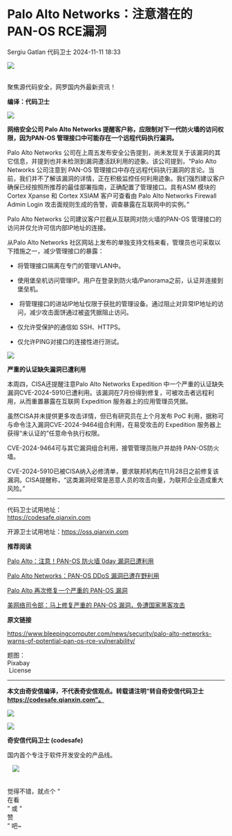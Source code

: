 #  Palo Alto Networks：注意潜在的 PAN-OS RCE漏洞   
Sergiu Gatlan  代码卫士   2024-11-11 18:33  
  
![](https://mmbiz.qpic.cn/mmbiz_gif/Az5ZsrEic9ot90z9etZLlU7OTaPOdibteeibJMMmbwc29aJlDOmUicibIRoLdcuEQjtHQ2qjVtZBt0M5eVbYoQzlHiaw/640?wx_fmt=gif "")  
  
   
聚焦源代码安全，网罗国内外最新资讯！  
  
**编译：代码卫士**  
  
![](https://mmbiz.qpic.cn/mmbiz_gif/oBANLWYScMTwbNlrPXlJtdcFv34QtDk4sZDy0XFZiccKMvjtqfsnXLEvxD0ntBEFqiaNZ1RTIaCEmw0c7P0nPKNg/640?wx_fmt=gif&from=appmsg "")  
  
**网络安全公司 Palo Alto Networks 提醒客户称，应限制对下一代防火墙的访问权限，因为PAN-OS 管理接口中可能存在一个远程代码执行漏洞。**  
  
  
Palo Alto Networks 公司在上周五发布安全公告提到，尚未发现关于该漏洞的其它信息，并提到也并未检测到漏洞遭活跃利用的迹象。该公司提到，“Palo Alto Networks 公司注意到 PAN-OS 管理接口中存在远程代码执行漏洞的言论。当前，我们并不了解该漏洞的详情，正在积极监控任何利用迹象。我们强烈建议客户确保已经按照所推荐的最佳部署指南，正确配置了管理接口。具有ASM 模块的Cortex Xpanse 和 Cortex XSIAM 客户可查看由 Palo Alto Networks Firewall Admin Login 攻击面规则生成的告警，调查暴露在互联网中的实例。”  
  
Palo Alto Networks 公司建议客户拦截从互联网对防火墙的PAN-OS 管理接口的访问并仅允许可信内部IP地址的连接。  
  
从Palo Alto Networks 社区网站上发布的单独支持文档来看，管理员也可采取以下措施之一，减少管理接口的暴露：  
  
- 将管理接口隔离在专门的管理VLAN中。  
  
- 使用堡垒机访问管理IP。用户在登录到防火墙/Panorama之前，认证并连接到堡垒机。  
  
-  将管理接口的进站IP地址仅限于获批的管理设备。通过阻止对异常IP地址的访问，减少攻击面饼通过被盗凭据阻止访问。  
  
- 仅允许受保护的通信如 SSH、HTTPS。  
  
- 仅允许PING对接口的连接性进行测试。  
  
  
  
  
![](https://mmbiz.qpic.cn/mmbiz_gif/oBANLWYScMTwbNlrPXlJtdcFv34QtDk4vjzvh2QYUmXV7ibro6XSm6Mv0jqAkmXwm95eySd8xQTDKXRCPibIIA0A/640?wx_fmt=gif&from=appmsg "")  
  
  
**严重的认证缺失漏洞已遭利用**  
  
  
本周四，CISA还提醒注意Palo Alto Networks Expedition 中一个严重的认证缺失漏洞CVE-2024-5910已遭利用。该漏洞在7月份得到修复，可被攻击者远程利用，从而重置暴露在互联网 Expedition 服务器上的应用管理员凭据。  
  
虽然CISA并未提供更多攻击详情，但已有研究员在上个月发布 PoC 利用，据称可与命令注入漏洞CVE-2024-9464组合利用，在易受攻击的 Expedition 服务器上获得“未认证的”任意命令执行权限。  
  
CVE-2024-9464可与其它漏洞组合利用，接管管理员账户并劫持 PAN-OS防火墙。  
  
CVE-2024-5910已被CISA纳入必修清单，要求联邦机构在11月28日之前修复该漏洞。CISA提醒称，“这类漏洞经常是恶意人员的攻击向量，为联邦企业造成重大风险。”  
  
  
****  
代码卫士试用地址：  
https://codesafe.qianxin.com  
  
开源卫士试用地址：https://oss.qianxin.com  
  
  
  
  
  
  
  
  
  
  
  
  
  
  
**推荐阅读**  
  
[Palo Alto：注意！PAN-OS 防火墙 0day 漏洞已遭利用](http://mp.weixin.qq.com/s?__biz=MzI2NTg4OTc5Nw==&mid=2247519289&idx=1&sn=86e226003b5da9dd0d6867f4b45fcb1a&chksm=ea94bd53dde33445851c3ec7ca670a0d3c51235d027e8d130593cdc9eabd3a33d9758580655a&scene=21#wechat_redirect)  
  
  
[Palo Alto Networks：PAN-OS DDoS 漏洞已遭在野利用](http://mp.weixin.qq.com/s?__biz=MzI2NTg4OTc5Nw==&mid=2247513567&idx=1&sn=181b3bb7e1b34dc9dd67bfde798f4c7d&chksm=ea9484b5dde30da32cd69913ab4a1ad2eb4aa8c77e4dbb69d68262539a9a5940c2b01418807c&scene=21#wechat_redirect)  
  
  
[Palo Alto 再次修复一个严重的 PAN-OS 漏洞](http://mp.weixin.qq.com/s?__biz=MzI2NTg4OTc5Nw==&mid=2247493998&idx=2&sn=bd1a18589634606e0ff70f17de914bfa&chksm=ea94d804dde35112f7323ae883a236262d671771d6b6d019bbec44a870d8e3f2898d89f4f647&scene=21#wechat_redirect)  
  
  
[美网络司令部：马上修复严重的 PAN-OS 漏洞，免遭国家黑客攻击](http://mp.weixin.qq.com/s?__biz=MzI2NTg4OTc5Nw==&mid=2247493807&idx=2&sn=39218cc6b67344d48d49fa4dbc62eeca&chksm=ea94d9c5dde350d3119c58d0bee936cd352f2d7fa036451f6038c1938dc88e5ef0ee19604e8f&scene=21#wechat_redirect)  
  
  
  
  
  
**原文链接**  
  
  
https://www.bleepingcomputer.com/news/security/palo-alto-networks-warns-of-potential-pan-os-rce-vulnerability/  
  
  
题图：  
Pixabay  
 License  
  
****  
**本文由奇安信编译，不代表奇安信观点。转载请注明“转自奇安信代码卫士 https://codesafe.qianxin.com”。**  
  
  
  
  
![](https://mmbiz.qpic.cn/mmbiz_jpg/oBANLWYScMSf7nNLWrJL6dkJp7RB8Kl4zxU9ibnQjuvo4VoZ5ic9Q91K3WshWzqEybcroVEOQpgYfx1uYgwJhlFQ/640?wx_fmt=jpeg "")  
  
![](https://mmbiz.qpic.cn/mmbiz_jpg/oBANLWYScMSN5sfviaCuvYQccJZlrr64sRlvcbdWjDic9mPQ8mBBFDCKP6VibiaNE1kDVuoIOiaIVRoTjSsSftGC8gw/640?wx_fmt=jpeg "")  
  
**奇安信代码卫士 (codesafe)**  
  
国内首个专注于软件开发安全的产品线。  
  
   ![](https://mmbiz.qpic.cn/mmbiz_gif/oBANLWYScMQ5iciaeKS21icDIWSVd0M9zEhicFK0rbCJOrgpc09iaH6nvqvsIdckDfxH2K4tu9CvPJgSf7XhGHJwVyQ/640?wx_fmt=gif "")  
  
   
觉得不错，就点个 “  
在看  
” 或 "  
赞  
” 吧~  
  
